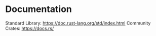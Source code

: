 # Documentation
Standard Library: https://doc.rust-lang.org/std/index.html Community Crates: https://docs.rs/
